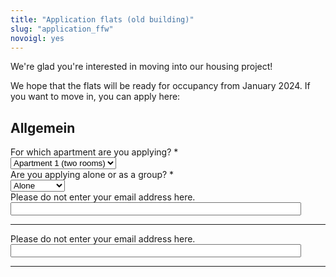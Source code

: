 ```yaml
---
title: "Application flats (old building)"
slug: "application_ffw"
novoigl: yes
---
```

<style>
        .einzel {
            display: none;
        }

        .gruppe {
            display: none;
        }
    </style>
<script>
    document.addEventListener("DOMContentLoaded", function () {
        const groupSelect = document.getElementById("groupSelect");
        groupSelect.selectedIndex=-1;
        const alleinDiv = document.getElementsByClassName("einzel");
        const groupDiv = document.getElementsByClassName("gruppe");

        groupSelect.addEventListener("change", function () {
            if (groupSelect.value === "1") {
                console.log(1)
                Array.from(alleinDiv).forEach(function(element) {
                element.style.display = "block";
                });
                Array.from(groupDiv).forEach(function(element){
                    element.style.display = "none";
                });
            } else if (groupSelect.value === "2") {
                console.log(2)
                Array.from(alleinDiv).forEach(function(element) {
                element.style.display = "none";
                });
                Array.from(groupDiv).forEach(function(element){
                    element.style.display = "block";
                });
            } else {
                Array.from(alleinDiv).forEach(function(element) {
                element.style.display = "none";
                });
                Array.from(groupDiv).forEach(function(element){
                    element.style.display = "none";
                });
            }
        });
    });
</script>
<form action="/bewerbung_ffw/send.php" method="post" accept-charset="utf-8">
<p>
We're glad you're interested in moving into our housing project!

We hope that the flats will be ready for occupancy from January 2024.
If you want to move in, you can apply here:</p>

<h2>Allgemein</h2>
<div class="field">
    <label class="label" for="apartment">For which apartment are you applying? *</label>
	<div class="control">
        <div class="select">
            <select name="apartment">
                <option>Apartment 1 (two rooms)</option>
                <option>Apartment 2 (six rooms)</option>
            </select>
        </div>    </div>
</div>
<div class="field">
    <label class="label" for="group">Are you applying alone or as a group? *</label>
    <div class="control">
        <div class="select">
            <select name="group" id="groupSelect">
                <option value="1">Alone</option>
                <option value="2">As a group</option>
            </select>
        </div>
    </div>
</div>

<h2 class="einzel">Individual questions</h2>

<h3 class="einzel">Who are you?</h3>
<div class="field einzel">
    <label class="label" for="full_name">Name *</label>
	<div class="control has-icons-left">
        <input type="text" name="full_name" value="" class="input required" maxlength="100" required/>
        <span class="icon is-small is-left">
            <i class="icon-user"></i>
        </span>
    </div>
</div>
<div class="field einzel">
    <label class="label" for="pronouns">Pronouns</label>
    <div class="control">
        <input class="input" type="text" placeholder="" maxlength="60" name="pronouns">
    </div>
</div>
<div class="field einzel">
    <label class="label" for="email">email *</label>
    <div class="control has-icons-left">
        <input type="email" name="email" value="" class="input required email"
            id="email" size="55" required/>
        <span class="icon is-small is-left">
            <i class="icon-mail-alt"></i>
        </span>
    </div>
</div>
<!-- Schutz vor der Benutzung des Formulars mit Computern. Es ist wird nicht angezeigt. -->
<div class="field extra-field">
    <label class="label" for="mail">Please do not enter your email address here.</label>
    <div class="control has-icons-left">
        <input type="email" name="mail" value="" class="input email"
            id="mail" size="55"/>
    </div>
</div>
<div class="field einzel">
    <label class="label" for="age">Birthday *</label>
    <div class="control">
        <input class="input required" type="date" id="age" name="age" value="2001-01-01" min="1940-01-01" max="2010-12-31" required />
    </div>
</div>
<!--<div class="field">
    <label class="label" for="age">Alter *</label>
    <div class="control">
        <input class="input required" type="number" id="age" name="age" min="18" max="100" required />
    </div>
</div>-->
<div class="field einzel">
    <label class="label" for="occupation">Occupation/Activity *</label>
    <div class="control">
        <input class="input" type="text" placeholder="" maxlength="200" name="occupation" required>
    </div>
    <p class="help">Please indicate your expected activity at the time of your move-in.</p>
</div>

<h3 class="einzel">Textfragen</h3>
<p class="einzel">To get to know you and your attitude towards CA, here are four more detailed questions. Please answer them in no more than 1,000 characters each.</p>
<div class="field einzel">
    <label class="label" for="leitbild">Which points in our guiding principle are particularly important to you, and which points are you critical of? </label>
    <div class="control">
        <textarea name="leitbild" class="textarea" placeholder="" minlength="200" maxlength="1000"></textarea>
    </div>
    <p class="help is-success">Have a look at our <a href="/en/vision">vision</a></p>
</div>
<div class="field einzel">
    <label class="label" for="selbstverwaltung_experience">Do you have any previous experience with self-governance? If so, what is it? </label>
    <div class="control">
        <textarea name="selbstverwaltung_experience" class="textarea" placeholder="" maxlength="1000"></textarea>
    </div>
</div>
<div class="field einzel">
    <label class="label" for="selbstverwaltung_tasks">Which tasks could you imagine to be responsible for in the self-administration? </label>
    <div class="control">
        <textarea name="selbstverwaltung_tasks" class="textarea" placeholder="" minlength="100" maxlength="1000"></textarea>
    </div>
</div>
<div class="field einzel">
    <label class="label" for="wohnvorstellung">How do you imagine living in CA? (take your time to answer) </label>
    <div class="control">
        <textarea name="wohnvorstellung" class="textarea" placeholder="" minlength="200" maxlength="1000"></textarea>
    </div>
</div>

<h3 class="einzel">Miscellaneous</h3>
<div class="field einzel">
    <label class="label" for="barrier_free">Do you need a barrier-free flat? </label>
    <div class="control">
        <input class="input" type="text" placeholder="" maxlength="60" name="barrier_free">
    </div>
</div>
<div class="field einzel">
    <label class="label" for="contacts">Are you already in contact with possible flatmates? If so, who are they?</label>
    <div class="control">
        <input class="input" type="text" placeholder="" maxlength="200" name="contacts">
    </div>
</div>
<div class="field einzel">
    <label class="label" for="sonstiges">Is there anything you would like to add (about yourself)?</label>
    <div class="control">
        <textarea name="sonstiges" class="textarea" placeholder=""
            maxlength="1000"></textarea>
    </div>
</div>
<div class="field einzel">
    <label class="label" for="contact_options">We rent apartments as a whole and not to individuals. In order to find your roommates, we will connect you by sharing your contact details. How can your possible future roommates reach you? Please enter your phone number and/or e-mail address here.</label>
    <div class="control">
        <input name="contact_options" class="input" type="text" placeholder="" maxlength="200">
    </div>
</div>
<div class="field einzel">
    <label class="label" for="spam_protection">We would like to make sure that
    your aren't a computer: How much is 5 + 3? </label>
    <div class="spam_protection">
        <input class="input" type="text" placeholder="" maxlength="10" name="spam_protection">
    </div>
</div>
<hr>
<p class="einzel">After submitting, you will receive a confirmation mail to your given address. </p>
<p class="einzel">With the sending of your application you agree that your contact details will be shared with other applicants. We are keeping this data only for the duration of your application, after which it will be deleted. Please see our <a href="https://collegiumacademicum.de/datenschutz/">Privacy Policy</a> for further information. </p>
<div class="field einzel">
    <div class="control">
        <label class="sr-only" for="submit"></label>
          <input type="hidden" name="language" value="de">
        <input type="submit" name="submit" value="Abschicken" class="button is-link" id="submit">
    </div>
</div>

<h2 class="gruppe">Group questions</h2>

<h3 class="gruppe">Who are you?</h3>
<div class="field gruppe">
    <label class="label" for="group_size">How many are you? *</label>
	<div class="control">
        <input type="number" name="group_size" value="" class="input required" required/>
    </div>
</div>
<!-- open as many name, pronoun, age and occupation fields as there are group members -->
<div class="field gruppe">
    <label class="label" for="full_name">Names *</label>
	<div class="control has-icons-left">
        <input type="text" name="full_name" value="" class="input required" maxlength="100" required/>
        <span class="icon is-small is-left">
            <i class="icon-user"></i>
        </span>
    </div>
</div>
<div class="field gruppe">
    <label class="label" for="pronouns">Pronouns</label>
    <div class="control">
        <input class="input" type="text" placeholder="" maxlength="200" name="pronouns">
    </div>
</div>
<div class="field gruppe">
    <label class="label" for="email">Email (of one person of your goup) *</label>
    <div class="control has-icons-left">
        <input type="email" name="email" value="" class="input required email"
            id="email" size="55" required/>
        <span class="icon is-small is-left">
            <i class="icon-mail-alt"></i>
        </span>
    </div>
</div>
<!-- Schutz vor der Benutzung des Formulars mit Computern. Es ist wird nicht angezeigt. -->
<div class="field extra-field">
    <label class="label" for="mail">Please do not enter your email address here.</label>
    <div class="control has-icons-left">
        <input type="email" name="mail" value="" class="input email"
            id="mail" size="55"/>
    </div>
</div>
<!--<div class="field">
    <label class="label" for="age">Alter *</label>
    <div class="control">
        <input class="input required" type="number" id="age" name="age" min="18" max="100" required />
    </div>
</div>-->
<div class="field gruppe">
    <label class="label" for="age">Birthdays *</label>
    <div class="control">
        <input class="input required" type="text" placeholder="" maxlength="200" name="age" required />
    </div>
</div>
<div class="field gruppe">
    <label class="label" for="occupation">Occupations/Activities *</label>
    <div class="control">
        <input class="input" type="text" placeholder="" maxlength="800" name="occupation" required>
    </div>
</div>

<h3 class="gruppe">Text questions</h3>
<p class="gruppe">To get to know you and your attitude towards CA, here are five more detailed questions. Please answer them in no more than 1,000 characters each.</p>
<div class="field gruppe">
    <label class="label" for="characterise">What characterizes you as a group?</label>
    <div class="control">
        <textarea name="characterise" class="textarea" placeholder="" minlength="200" maxlength="1000"></textarea>
    </div>
</div>
<div class="field gruppe">
    <label class="label" for="leitbild">Which points in our guiding principle are particularly important to you, and which points are you critical of?</label>
    <div class="control">
        <textarea name="leitbild" class="textarea" placeholder="" minlength="200" maxlength="1000"></textarea>
    </div>
     <p class="help is-success">Have a look at our <a href="/en/vision">vision</a></p>
    </div>
<div class="field gruppe">
    <label class="label" for="selbstverwaltung_experience">Do you have previous experience with self-governance? If yes, which one?</label>
    <div class="control">
        <textarea name="selbstverwaltung_experience" class="textarea" placeholder="" maxlength="1000"></textarea>
    </div>
</div>
<div class="field gruppe">
    <label class="label" for="selbstverwaltung_tasks">Which tasks could you imagine to be responsible for in the self-administration?</label>
    <div class="control">
        <textarea name="selbstverwaltung_tasks" class="textarea" placeholder="" minlength="100" maxlength="1000"></textarea>
    </div>
</div>
<div class="field gruppe">
    <label class="label" for="wohnvorstellung">How do you imagine living in CA? (take your time to answer) </label>
    <div class="control">
        <textarea name="wohnvorstellung" class="textarea" placeholder="" minlength="200"
            maxlength="1000"></textarea>
    </div>
</div>

<h3 class="gruppe">Miscellaneous</h3>
<div class="field gruppe">
    <label class="label" for="barrier_free">Are any of you in need of accessible housing?</label>
    <div class="control">
        <input class="input" type="text" placeholder="" maxlength="60" name="barrier_free">
    </div>
</div>
<div class="field gruppe">
    <label class="label" for="long-term">Do you plan to live here for a longer period of time?</label>
    <div class="control">
        <input class="input" type="text" placeholder="" maxlength="200" name="long-term">
    </div>
</div>
<div class="field gruppe">
    <label class="label" for="sonstiges">Is there anything else you would like to add (about yourselves)?</label>
    <div class="control">
        <textarea name="sonstiges" class="textarea" placeholder=""
            maxlength="1000"></textarea>
    </div>
</div>
<div class="field gruppe">
    <label class="label" for="contact_options">We rent apartments as a whole and not to individuals. If you aren’t a full group already and still need some roommates: How can your possible future roommates reach you? Please enter at least one cell phone number and/or e-mail address here. </label>
    <div class="control">
        <input name="contact_options" class="input" type="text" placeholder="" maxlength="200">
    </div>
</div>
<div class="field gruppe">
    <label class="label" for="spam_protection">We would like to make sure that
    your aren't a computer: How much is 5 + 3?</label>
    <div class="spam_protection">
        <input class="input" type="text" placeholder="" maxlength="10" name="spam_protection">
    </div>
</div>
<hr>
<p class="gruppe">After submitting, you will receive a confirmation mail to your given address.</p>
<p class="gruppe">With the sending of your application you agree that your contact details will be shared with other applicants.
We are keeping this data only for the duration of your application, after which it will be deleted. Please see our <a href="https://collegiumacademicum.de/datenschutz/">Privacy Policy</a> for further information.</p>
<div class="field">
    <div class="control gruppe">
        <label class="sr-only" for="submit"></label>
          <input type="hidden" name="language" value="de">
        <input type="submit" name="submit" value="Abschicken" class="button is-link" id="submit">
    </div>
</div>


</form>
